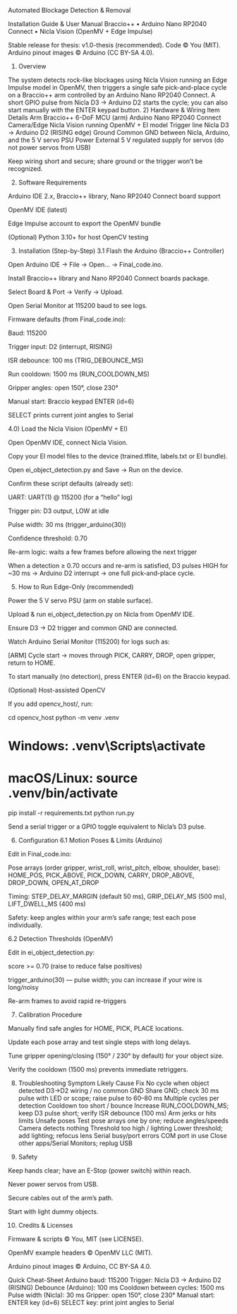 Automated Blockage Detection & Removal

Installation Guide & User Manual
Braccio++ • Arduino Nano RP2040 Connect • Nicla Vision (OpenMV + Edge Impulse)

Stable release for thesis: v1.0-thesis (recommended).
Code © You (MIT). Arduino pinout images © Arduino (CC BY-SA 4.0).

1) Overview

The system detects rock-like blockages using Nicla Vision running an Edge Impulse model in OpenMV, then triggers a single safe pick-and-place cycle on a Braccio++ arm controlled by an Arduino Nano RP2040 Connect.
A short GPIO pulse from Nicla D3 → Arduino D2 starts the cycle; you can also start manually with the ENTER keypad button.
2) Hardware & Wiring
Item	Details
Arm	Braccio++ 6-DoF
MCU (arm)	Arduino Nano RP2040 Connect
Camera/Edge	Nicla Vision running OpenMV + EI model
Trigger line	Nicla D3 → Arduino D2 (RISING edge)
Ground	Common GND between Nicla, Arduino, and the 5 V servo PSU
Power	External 5 V regulated supply for servos (do not power servos from USB)

Keep wiring short and secure; share ground or the trigger won’t be recognized.

2) Software Requirements

Arduino IDE 2.x, Braccio++ library, Nano RP2040 Connect board support

OpenMV IDE (latest)

Edge Impulse account to export the OpenMV bundle

(Optional) Python 3.10+ for host OpenCV testing

3) Installation (Step-by-Step)
3.1 Flash the Arduino (Braccio++ Controller)

Open Arduino IDE → File → Open… → Final_code.ino.

Install Braccio++ library and Nano RP2040 Connect boards package.

Select Board & Port → Verify → Upload.

Open Serial Monitor at 115200 baud to see logs.

Firmware defaults (from Final_code.ino):

Baud: 115200

Trigger input: D2 (interrupt, RISING)

ISR debounce: 100 ms (TRIG_DEBOUNCE_MS)

Run cooldown: 1500 ms (RUN_COOLDOWN_MS)

Gripper angles: open 150°, close 230°

Manual start: Braccio keypad ENTER (id=6)

SELECT prints current joint angles to Serial

4.0) Load the Nicla Vision (OpenMV + EI)

Open OpenMV IDE, connect Nicla Vision.

Copy your EI model files to the device (trained.tflite, labels.txt or EI bundle).

Open ei_object_detection.py and Save → Run on the device.

Confirm these script defaults (already set):

UART: UART(1) @ 115200 (for a “hello” log)

Trigger pin: D3 output, LOW at idle

Pulse width: 30 ms (trigger_arduino(30))

Confidence threshold: 0.70

Re-arm logic: waits a few frames before allowing the next trigger

When a detection ≥ 0.70 occurs and re-arm is satisfied, D3 pulses HIGH for ~30 ms → Arduino D2 interrupt → one full pick-and-place cycle.

5) How to Run
Edge-Only (recommended)

Power the 5 V servo PSU (arm on stable surface).

Upload & run ei_object_detection.py on Nicla from OpenMV IDE.

Ensure D3 → D2 trigger and common GND are connected.

Watch Arduino Serial Monitor (115200) for logs such as:

[ARM] Cycle start → moves through PICK, CARRY, DROP, open gripper, return to HOME.

To start manually (no detection), press ENTER (id=6) on the Braccio keypad.

(Optional) Host-assisted OpenCV

If you add opencv_host/, run:

cd opencv_host
python -m venv .venv
# Windows: .venv\Scripts\activate
# macOS/Linux: source .venv/bin/activate
pip install -r requirements.txt
python run.py


Send a serial trigger or a GPIO toggle equivalent to Nicla’s D3 pulse.

6) Configuration
6.1 Motion Poses & Limits (Arduino)

Edit in Final_code.ino:

Pose arrays (order gripper, wrist_roll, wrist_pitch, elbow, shoulder, base):
HOME_POS, PICK_ABOVE, PICK_DOWN, CARRY, DROP_ABOVE, DROP_DOWN, OPEN_AT_DROP

Timing: STEP_DELAY_MARGIN (default 50 ms), GRIP_DELAY_MS (500 ms), LIFT_DWELL_MS (400 ms)

Safety: keep angles within your arm’s safe range; test each pose individually.

6.2 Detection Thresholds (OpenMV)

Edit in ei_object_detection.py:

score >= 0.70 (raise to reduce false positives)

trigger_arduino(30) — pulse width; you can increase if your wire is long/noisy

Re-arm frames to avoid rapid re-triggers

7) Calibration Procedure

Manually find safe angles for HOME, PICK, PLACE locations.

Update each pose array and test single steps with long delays.

Tune gripper opening/closing (150° / 230° by default) for your object size.

Verify the cooldown (1500 ms) prevents immediate retriggers.

8) Troubleshooting
Symptom	Likely Cause	Fix
No cycle when object detected	D3→D2 wiring / no common GND	Share GND; check 30 ms pulse with LED or scope; raise pulse to 60–80 ms
Multiple cycles per detection	Cooldown too short / bounce	Increase RUN_COOLDOWN_MS; keep D3 pulse short; verify ISR debounce (100 ms)
Arm jerks or hits limits	Unsafe poses	Test pose arrays one by one; reduce angles/speeds
Camera detects nothing	Threshold too high / lighting	Lower threshold; add lighting; refocus lens
Serial busy/port errors	COM port in use	Close other apps/Serial Monitors; replug USB

9) Safety

Keep hands clear; have an E-Stop (power switch) within reach.

Never power servos from USB.

Secure cables out of the arm’s path.

Start with light dummy objects.

10) Credits & Licenses

Firmware & scripts © You, MIT (see LICENSE).

OpenMV example headers © OpenMV LLC (MIT).

Arduino pinout images © Arduino, CC BY-SA 4.0.

Quick Cheat-Sheet
Arduino baud: 115200
Trigger: Nicla D3 → Arduino D2 (RISING)
Debounce (Arduino): 100 ms
Cooldown between cycles: 1500 ms
Pulse width (Nicla): 30 ms
Gripper: open 150°, close 230°
Manual start: ENTER key (id=6)
SELECT key: print joint angles to Serial
